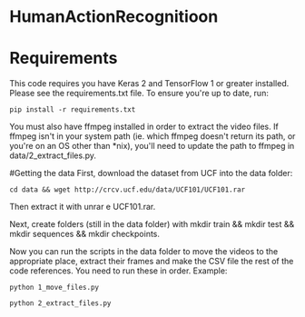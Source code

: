 #            HumanActionRecognitioon
# Requirements
This code requires you have Keras 2 and TensorFlow 1 or greater installed. Please see the requirements.txt file. To ensure you're up to date, run: 

`pip install -r requirements.txt`


You must also have ffmpeg installed in order to extract the video files. If ffmpeg isn't in your system path (ie. which ffmpeg doesn't return its path, or you're on an OS other than *nix), you'll need to update the path to ffmpeg in data/2_extract_files.py.



#Getting the data
First, download the dataset from UCF into the data folder:

`cd data && wget http://crcv.ucf.edu/data/UCF101/UCF101.rar`

Then extract it with unrar e UCF101.rar.

Next, create folders (still in the data folder) with mkdir train && mkdir test && mkdir sequences && mkdir checkpoints.

Now you can run the scripts in the data folder to move the videos to the appropriate place, extract their frames and make the CSV file the rest of the code references. You need to run these in order. Example:

`python 1_move_files.py`

`python 2_extract_files.py`

